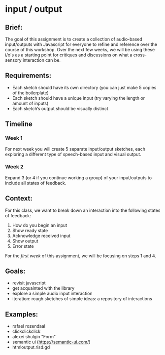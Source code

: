 # input / output

## Brief:
The goal of this assignment is to create a collection of audio-based input/outputs with Javascript for everyone to refine and reference over the course of this workshop. Over the next few weeks, we will be using these i/o's as a starting point for critiques and discussions on what a cross-sensory interaction can be.


## Requirements:
- Each sketch should have its own directory (you can just make 5 copies of the boilerplate)
- Each sketch should have a unique input (try varying the length or amount of inputs)
- Each sketch&rsquo;s output should be visually distinct

## Timeline

### Week 1
For next week you will create 5 separate input/output sketches, each exploring a different type of speech-based input and visual output.

### Week 2
Expand 3 (or 4 if you continue working a group) of your input/outputs to include all states of feedback.


## Context:
For this class, we want to break down an interaction into the following states of feedback:

1. How do you begin an input
2. Show ready state
3. Acknowledge received input
4. Show output
5. Error state

For the _first week_ of this assignment, we will be focusing on steps 1 and 4.


## Goals:
- revisit javascript
- get acquainted with the library
- explore a simple audio input interaction
- iteration: rough sketches of simple ideas: a repository of interactions


## Examples:
- rafael rozendaal
- clickclickclick
- alexei shulgin "Form"
- semantic ui (https://semantic-ui.com/)
- htmloutput.risd.gd